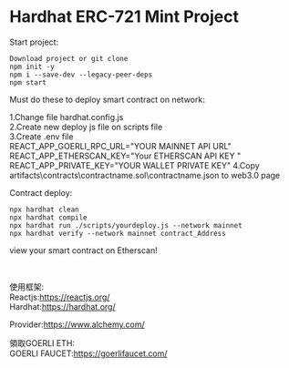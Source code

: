 # Hardhat ERC-721 Mint Project

Start project:

```shell
Download project or git clone
npm init -y
npm i --save-dev --legacy-peer-deps
npm start
```


Must do these to deploy smart contract on network:
<p>
1.Change file hardhat.config.js<br/>
2.Create new deploy js file on scripts file<br/>
3.Create .env file<br/>
REACT_APP_GOERLI_RPC_URL="YOUR MAINNET API URL"<br/>
REACT_APP_ETHERSCAN_KEY="Your ETHERSCAN API KEY "<br/>
REACT_APP_PRIVATE_KEY="YOUR WALLET PRIVATE KEY"
4.Copy artifacts\contracts\contractname.sol\contractname.json to web3.0 page

Contract deploy:
```shell
npx hardhat clean
npx hardhat compile
npx hardhat run ./scripts/yourdeploy.js --network mainnet
npx hardhat verify --network mainnet contract_Address
```
view your smart contract on Etherscan!

<br/>

使用框架:<br/>
Reactjs:https://reactjs.org/ <br/>
Hardhat:https://hardhat.org/

Provider:https://www.alchemy.com/ <br/>

領取GOERLI ETH:<br/>
GOERLI FAUCET:https://goerlifaucet.com/


